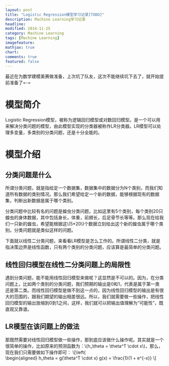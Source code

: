 ```yaml
---
layout: post
title: "Logistic Regression模型学习记录[TODO]"
description: Machine Learning学习记录
headline: 
modified: 2014-11-25
category: Machine Learning
tags: [Machine Learning]
imagefeature: 
mathjax: true
chart: 
comments: true
featured: false
---
```


最近在为数学建模美赛做准备，上次坑了队友，这次不能继续坑下去了，就开始提前准备了=-=

# 模型简介

Logistic Regression模型，被称为逻辑回归模型或对数回归模型。是一个可以用来解决分类问题的模型，由此模型实现的分类器被称作LR分类器。LR模型可以处理多变量，多类别的分类问题，还是十分全能的。

# 模型介绍

## 分类问题是什么

所谓分类问题，就是指给定一个数据集，数据集中的数据分为N个类别，而我们知道所有数据的类别情况。那么我们希望给定一个新的数据，能够根据现有的数据集，判断出新数据是属于哪个类别。

分类问题中比较有名的问题是蝗虫分类问题，比如这里有5个类别，每个类别20只蝗虫的身体数据，其中包括身长，体重，前翅长，后足骨节长等等。那么现在给我们一只新的蝗虫，希望能根据这\\(5*20\\)个数据立刻给出这个新的蝗虫属于哪个类别。分类问题就是类似这样的问题。

下面就以线性二分类问题，来看看LR模型是怎么工作的。所谓线性二分类，就是指决策边界是线性函数，只有两个类别的分类问题，应该算是最简单的分类问题。

## 线性回归模型在线性二分类问题上的局限性

遇到分类问题，能不能用线性回归模型来做呢？这显然是不可以的。因为，在分类问题上，比如两个类别的分类问题，我们预期的输出是0和1，代表是属于第一类还是第二类。而线性回归模型是做不到这一点的，因为线性回归模型的输出是有很大的范围的，跟我们期望的输出相差很远。所以，我们就需要做一些操作，把线性回归模型的输出放缩到0到1之间，这样，我们就可以把输出值理解为“可能性”，既直观又靠谱。

## LR模型在该问题上的做法

那既然需要对线性回归模型做一些操作，那到底应该做什么操作呢。其实就是一个很简单的操作，比如原来的预测函数为：\\(h_\theta = \theta^T \cdot x\\)，那么，现在我们只需要做如下操作即可：
\\[\\left\{  
\begin{aligned}
h_theta = g(\theta^T \cdot x)
g(x) = \frac{1}{1 + e^{-x}}
\\]
